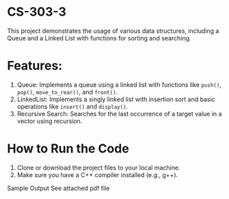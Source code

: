 # CS-303-3

This project demonstrates the usage of various data structures, including a Queue and a Linked List with functions for sorting and searching.

# Features:
1. Queue: Implements a queue using a linked list with functions like `push()`, `pop()`, `move_to_rear()`, and `front()`.
2. LinkedList: Implements a singly linked list with insertion sort and basic operations like `insert()` and `display()`.
3. Recursive Search: Searches for the last occurrence of a target value in a vector using recursion.

# How to Run the Code

1. Clone or download the project files to your local machine.
2. Make sure you have a C++ compiler installed (e.g., g++).

Sample Output
See attached pdf file
